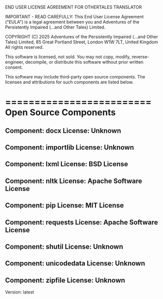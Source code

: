 
END USER LICENSE AGREEMENT FOR OTHERTALES TRANSLATOR

IMPORTANT - READ CAREFULLY: This End User License Agreement ("EULA") is a legal agreement between you and Adventures of the Persistently Impaired (...and Other Tales) Limited.

COPYRIGHT (C) 2025 Adventures of the Persistently Impaired (...and Other Tales) Limited, 85 Great Portland Street, London W1W 7LT, United Kingdom
All rights reserved.

This software is licensed, not sold. You may not copy, modify, reverse-engineer, decompile, or distribute this software without prior written consent.

This software may include third-party open source components. The licenses and attributions for such components are listed below.

=========================
Open Source Components
=========================

Component: docx
License: Unknown
----------------------------------------
Component: importlib
License: Unknown
----------------------------------------
Component: lxml
License: BSD License
----------------------------------------
Component: nltk
License: Apache Software License
----------------------------------------
Component: pip
License: MIT License
----------------------------------------
Component: requests
License: Apache Software License
----------------------------------------
Component: shutil
License: Unknown
----------------------------------------
Component: unicodedata
License: Unknown
----------------------------------------
Component: zipfile
License: Unknown
----------------------------------------

Version: latest
